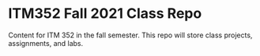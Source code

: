 # ITM352 Fall 2021 Class Repo
Content for ITM 352 in the fall semester.
This repo will store class projects, assignments, and labs.
